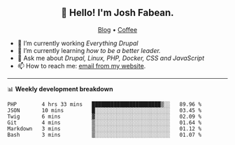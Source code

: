 <h2 align="center">👋 Hello! I'm Josh Fabean.</h2>
<p align="center">
  <a href="https://joshfabean.com">Blog</a> •
  <a href="https://www.buymeacoffee.com/LSxne6Yr4">Coffee</a>
</p>

- 🔭 I’m currently working *Everything Drupal*
- 🌱 I’m currently learning *how to be a better leader.*
- 💬 Ask me about *Drupal, Linux, PHP, Docker, CSS and JavaScript*
- 📫 How to reach me: [email from my website](https://joshfabean.com).

-------

📊 **Weekly development breakdown**
<!--START_SECTION:waka-->

```text
PHP        4 hrs 33 mins   ██████████████████████▒░░   89.96 %
JSON       10 mins         █░░░░░░░░░░░░░░░░░░░░░░░░   03.45 %
Twig       6 mins          ▓░░░░░░░░░░░░░░░░░░░░░░░░   02.09 %
Git        4 mins          ▒░░░░░░░░░░░░░░░░░░░░░░░░   01.64 %
Markdown   3 mins          ▒░░░░░░░░░░░░░░░░░░░░░░░░   01.12 %
Bash       3 mins          ▒░░░░░░░░░░░░░░░░░░░░░░░░   01.07 %
```

<!--END_SECTION:waka-->

<!--
**fabean/fabean** is a ✨ _special_ ✨ repository because its `README.md` (this file) appears on your GitHub profile.

Here are some ideas to get you started:

- 🔭 I’m currently working on ...
- 🌱 I’m currently learning ...
- 👯 I’m looking to collaborate on ...
- 🤔 I’m looking for help with ...
- 💬 Ask me about ...
- 📫 How to reach me: ...
- 😄 Pronouns: ...
- ⚡ Fun fact: ...
-->
